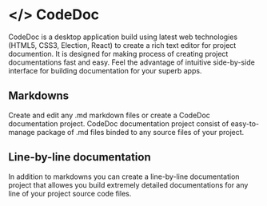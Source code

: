 # </> CodeDoc
CodeDoc is a desktop application build using latest web technologies (HTML5, CSS3, Election, React) to create a rich text editor for project documention. It is designed for making process of creating project documentations fast and easy.
Feel the advantage of intuitive side-by-side interface for building documentation for your superb apps.

## Markdowns
Create and edit any .md markdown files or create a CodeDoc documentation project.
CodeDoc documentation project consist of easy-to-manage package of .md files binded to any source files of your project.

## Line-by-line documentation
In addition to markdowns you can create a line-by-line documentation project that allowes you build extremely detailed
documentations for any line of your project source code files.
